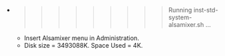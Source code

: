 * >>>>>>>>> Running inst-std-system-alsamixer.sh ...
  * Insert Alsamixer menu in Administration.
  * Disk size = 3493088K. Space Used = 4K.
